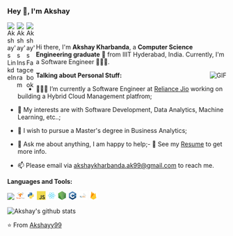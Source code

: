 ### Hey 👋, I'm Akshay

<a href="https://www.linkedin.com/in/akshay-kharbanda/">
  <img align="left" alt="Akshay's LinkdeIn" width="22px" src="https://cdn.jsdelivr.net/npm/simple-icons@v3/icons/linkedin.svg" />
</a>
<a href="https://www.instagram.com/akshaykharbanda_/">
  <img align="left" alt="Akshay's Instagram" width="22px" src="https://cdn.jsdelivr.net/npm/simple-icons@v3/icons/instagram.svg" />
</a>
<a href="https://www.facebook.com/kharbanda99/">
  <img align="left" alt="Akshay's Facebook" width="22px" src="https://cdn.jsdelivr.net/npm/simple-icons@v3/icons/facebook.svg" />
</a>

<br />
<br />

Hi there, I'm **Akshay Kharbanda**, a **Computer Science Engineering graduate** 🚀 from IIIT Hyderabad, India. Currently, I'm a Software Engineer 👨🏽‍💼. 

  <img align="right" alt="GIF" src="https://i.pinimg.com/originals/e4/26/70/e426702edf874b181aced1e2fa5c6cde.gif" />

**Talking about Personal Stuff:**

- 👨🏽‍💻 I’m currently a Software Engineer at [Reliance Jio](https://in.mondelezinternational.com/home) working on building a Hybrid Cloud Management platfrom;
- 🤔 My interests are with Software Development, Data Analytics, Machine Learning, etc..;
- 💼 I wish to pursue a Master's degree in Business Analytics;
- 💬 Ask me about anything, I am happy to help;- 📝 See my [Resume](https://drive.google.com/file/d/1wD4DOVN_S4796UQV6aRl3VZVbeZ0NGb7/view?usp=sharing) to get more info.

- 📫 Please email via akshaykharbanda.ak99@gmail.com to reach me.


**Languages and Tools:**  

<code><img height="20" src="https://pytorch.org/assets/images/pytorch-logo.png"></code>
<code><img height="20" src="https://raw.githubusercontent.com/github/explore/80688e429a7d4ef2fca1e82350fe8e3517d3494d/topics/tensorflow/tensorflow.png"></code>
<code><img height="20" src="https://raw.githubusercontent.com/github/explore/80688e429a7d4ef2fca1e82350fe8e3517d3494d/topics/python/python.png"></code>
<code><img height="20" src="https://raw.githubusercontent.com/github/explore/80688e429a7d4ef2fca1e82350fe8e3517d3494d/topics/javascript/javascript.png"></code>
<code><img height="20" src="https://raw.githubusercontent.com/github/explore/80688e429a7d4ef2fca1e82350fe8e3517d3494d/topics/react/react.png"></code>
<code><img height="20" src="https://raw.githubusercontent.com/github/explore/80688e429a7d4ef2fca1e82350fe8e3517d3494d/topics/nodejs/nodejs.png"></code>
<code><img height="20" src="https://raw.githubusercontent.com/github/explore/80688e429a7d4ef2fca1e82350fe8e3517d3494d/topics/cpp/cpp.png"></code>
<code><img height="20" src="https://raw.githubusercontent.com/github/explore/80688e429a7d4ef2fca1e82350fe8e3517d3494d/topics/mysql/mysql.png"></code>
<code><img height="20" src="https://raw.githubusercontent.com/github/explore/80688e429a7d4ef2fca1e82350fe8e3517d3494d/topics/firebase/firebase.png"></code>

![Akshay's github stats](https://github-readme-stats.vercel.app/api?username=Akshayy99&show_icons=true&hide_border=true)

⭐️ From [Akshayy99](https://github.com/Akshayy99/)
